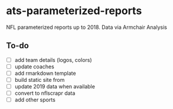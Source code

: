 # ats-parameterized-reports
NFL parameterized reports up to 2018. Data via Armchair Analysis

## To-do 

- [ ] add team details (logos, colors)
- [ ] update coaches
- [ ] add rmarkdown template
- [ ] build static site from 
- [ ] update 2019 data when available
- [ ] convert to nflscrapr data 
- [ ] add other sports
